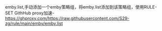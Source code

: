 emby.list,手动添加一个emby策略组，将emby.list添加到该策略组，使用RULE-SET
GithHub proxy加速-https://ghproxy.com/https://raw.githubusercontent.com/S29-zg/rule/main/emby/emby.list
